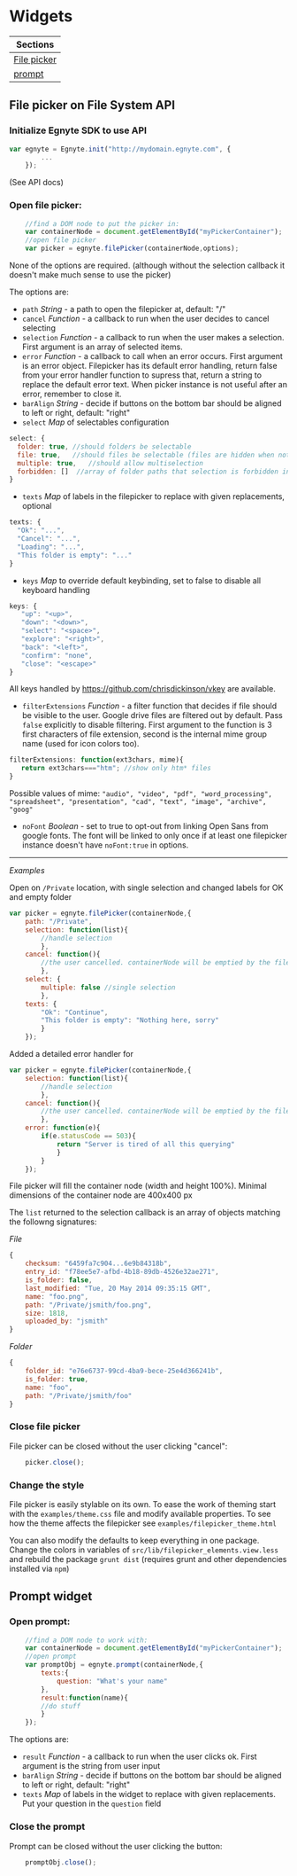 # Widgets

|Sections|
| --- |
|[File picker](#file-picker-on-file-system-api)|
|[prompt](#prompt-widget)|

## File picker on File System API

### Initialize Egnyte SDK to use API
```javascript
var egnyte = Egnyte.init("http://mydomain.egnyte.com", {
        ...
    });
```
(See API docs)

### Open file picker:
```javascript
    //find a DOM node to put the picker in:
    var containerNode = document.getElementById("myPickerContainer");
    //open file picker
    var picker = egnyte.filePicker(containerNode,options);
```

None of the options are required. (although without the selection callback it doesn't make much sense to use the picker)

The options are:
 - `path` _String_ - a path to open the filepicker at, default: "/"
 - `cancel` _Function_ - a callback to run when the user decides to cancel selecting
 - `selection` _Function_ - a callback to run when the user makes a selection. First argument is an array of selected items.
 - `error` _Function_ - a callback to call when an error occurs. First argument is an error object. Filepicker has its default error handling, return false from your error handler function to supress that, return a string to replace the default error text. When picker instance is not useful after an error, remember to close it.
 - `barAlign` _String_ - decide if buttons on the bottom bar should be aligned to left or right, default: "right"
 - `select` _Map_ of selectables configuration
 ```javascript
 select: {
   folder: true, //should folders be selectable
   file: true,   //should files be selectable (files are hidden when not selectable)
   multiple: true,   //should allow multiselection
   forbidden: []  //array of folder paths that selection is forbidden in
 }
 ```
 - `texts` _Map_ of labels in the filepicker to replace with given replacements, optional
 ```javascript
 texts: {
   "Ok": "...",
   "Cancel": "...",
   "Loading": "...",
   "This folder is empty": "..."
 }
 ```

 - `keys` _Map_ to override default keybinding, set to false to disable all keyboard handling
 
 ```javascript
 keys: {
    "up": "<up>",
    "down": "<down>",
    "select": "<space>",
    "explore": "<right>",
    "back": "<left>",
    "confirm": "none",
    "close": "<escape>"
 }
 ```
All keys handled by https://github.com/chrisdickinson/vkey are available.

 - `filterExtensions` _Function_ - a filter function that decides if file should be visible to the user. Google drive files are filtered out by default. Pass `false` explicitly to disable filtering.  First argument to the function is 3 first characters of file extension, second is the internal mime group name (used for icon colors too).
 
 ```javascript
 filterExtensions: function(ext3chars, mime){
    return ext3chars==="htm"; //show only htm* files
 }
 ```
 Possible values of mime: `"audio", "video", "pdf", "word_processing", "spreadsheet", "presentation", "cad", "text", "image", "archive", "goog"`
 
 - `noFont` _Boolean_ - set to true to opt-out from linking Open Sans from google fonts. The font will be linked to only once if at least one filepicker instance doesn't have `noFont:true` in options.

----

_Examples_

Open on `/Private` location, with single selection and changed labels for OK and empty folder

```javascript
var picker = egnyte.filePicker(containerNode,{
    path: "/Private",
    selection: function(list){
        //handle selection
        },
    cancel: function(){
        //the user cancelled. containerNode will be emptied by the filepicker itself.
        },
    select: {
        multiple: false //single selection
        },
    texts: {
        "Ok": "Continue",
        "This folder is empty": "Nothing here, sorry"
        }
    });
```

Added a detailed error handler for 
```javascript
var picker = egnyte.filePicker(containerNode,{
    selection: function(list){
        //handle selection
        },
    cancel: function(){
        //the user cancelled. containerNode will be emptied by the filepicker itself.
        },
    error: function(e){
        if(e.statusCode == 503){
            return "Server is tired of all this querying"
            }
        }
    });
```

File picker will fill the container node (width and height 100%). Minimal dimensions of the container node are 400x400 px

The `list` returned to the selection callback is an array of objects matching the followng signatures:

_File_

```javascript
{
    checksum: "6459fa7c904...6e9b84318b",
    entry_id: "f78ee5e7-afbd-4b18-89db-4526e32ae271",
    is_folder: false,
    last_modified: "Tue, 20 May 2014 09:35:15 GMT",
    name: "foo.png",
    path: "/Private/jsmith/foo.png",
    size: 1818,
    uploaded_by: "jsmith"
}
```

_Folder_

```javascript
{
    folder_id: "e76e6737-99cd-4ba9-bece-25e4d366241b",
    is_folder: true,
    name: "foo",
    path: "/Private/jsmith/foo"
}
```

### Close file picker 

File picker can be closed without the user clicking "cancel":
```javascript
    picker.close();
```

### Change the style

File picker is easily stylable on its own. To ease the work of theming start with the `examples/theme.css` file and modify available properties. To see how the theme affects the filepicker see `examples/filepicker_theme.html`

You can also modify the defaults to keep everything in one package. Change the colors in variables of `src/lib/filepicker_elements.view.less` and rebuild the package `grunt dist` (requires grunt and other dependencies installed via `npm`)

## Prompt widget


### Open prompt:
```javascript
    //find a DOM node to work with:
    var containerNode = document.getElementById("myPickerContainer");
    //open prompt
    var promptObj = egnyte.prompt(containerNode,{
        texts:{
            question: "What's your name"
        },
        result:function(name){
        //do stuff
        }
    });
```


The options are:
 - `result` _Function_ - a callback to run when the user clicks ok. First argument is the string from user input
 - `barAlign` _String_ - decide if buttons on the bottom bar should be aligned to left or right, default: "right"
 - `texts` _Map_ of labels in the widget to replace with given replacements. Put your question in the `question` field 
 
 
### Close the prompt 

Prompt can be closed without the user clicking the button:
```javascript
    promptObj.close();
```